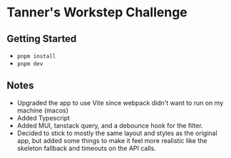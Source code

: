 # Tanner's Workstep Challenge

## Getting Started

- `pnpm install`
- `pnpm dev`

## Notes

- Upgraded the app to use Vite since webpack didn't want to run on my machine (macos)
- Added Typescript
- Added MUI, tanstack query, and a debounce hook for the filter.
- Decided to stick to mostly the same layout and styles as the original app, but added some things to make it feel more realistic like the skeleton fallback and timeouts on the API calls.
